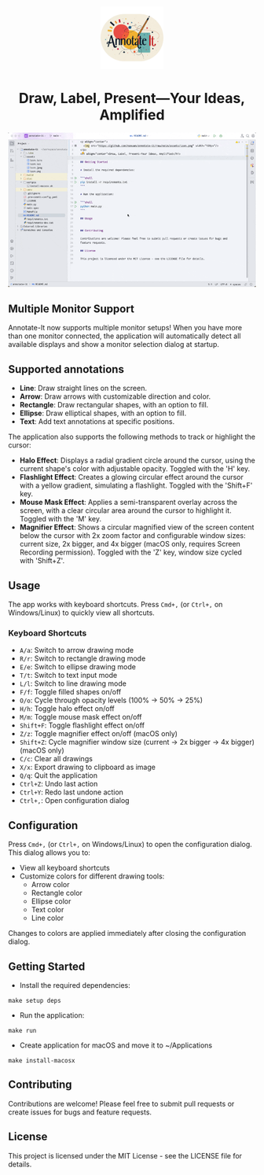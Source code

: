 <p style="text-align: center;">
  <img alt="Application Logo" src="https://github.com/namuan/annotate-it/raw/main/assets/icon.png" width="128px"/>
</p>
<h1 style="text-align: center;">Draw, Label, Present—Your Ideas, Amplified</h1>

![](assets/demo.gif)

## Multiple Monitor Support

Annotate-It now supports multiple monitor setups! When you have more than one monitor connected, the application will automatically detect all available displays and show a monitor selection dialog at startup.

## Supported annotations

* **Line**: Draw straight lines on the screen.
* **Arrow**: Draw arrows with customizable direction and color.
* **Rectangle**: Draw rectangular shapes, with an option to fill.
* **Ellipse**: Draw elliptical shapes, with an option to fill.
* **Text**: Add text annotations at specific positions.

The application also supports the following methods to track or highlight the cursor:

* **Halo Effect**: Displays a radial gradient circle around the cursor, using the current shape's color with adjustable opacity. Toggled with the 'H' key.
* **Flashlight Effect**: Creates a glowing circular effect around the cursor with a yellow gradient, simulating a flashlight. Toggled with the 'Shift+F' key.
* **Mouse Mask Effect**: Applies a semi-transparent overlay across the screen, with a clear circular area around the cursor to highlight it. Toggled with the 'M' key.
* **Magnifier Effect**: Shows a circular magnified view of the screen content below the cursor with 2x zoom factor and configurable window sizes: current size, 2x bigger, and 4x bigger (macOS only, requires Screen Recording permission). Toggled with the 'Z' key, window size cycled with 'Shift+Z'.

## Usage

The app works with keyboard shortcuts.
Press `Cmd+,` (or `Ctrl+,` on Windows/Linux) to quickly view all shortcuts.

### Keyboard Shortcuts

- `A/a`: Switch to arrow drawing mode
- `R/r`: Switch to rectangle drawing mode
- `E/e`: Switch to ellipse drawing mode
- `T/t`: Switch to text input mode
- `L/l`: Switch to line drawing mode
- `F/f`: Toggle filled shapes on/off
- `O/o`: Cycle through opacity levels (100% → 50% → 25%)
- `H/h`: Toggle halo effect on/off
- `M/m`: Toggle mouse mask effect on/off
- `Shift+F`: Toggle flashlight effect on/off
- `Z/z`: Toggle magnifier effect on/off (macOS only)
- `Shift+Z`: Cycle magnifier window size (current → 2x bigger → 4x bigger) (macOS only)
- `C/c`: Clear all drawings
- `X/x`: Export drawing to clipboard as image
- `Q/q`: Quit the application
- `Ctrl+Z`: Undo last action
- `Ctrl+Y`: Redo last undone action
- `Ctrl+,`: Open configuration dialog

## Configuration

Press `Cmd+,` (or `Ctrl+,` on Windows/Linux) to open the configuration dialog. This dialog allows you to:

- View all keyboard shortcuts
- Customize colors for different drawing tools:
    - Arrow color
    - Rectangle color
    - Ellipse color
    - Text color
    - Line color

Changes to colors are applied immediately after closing the configuration dialog.

## Getting Started

* Install the required dependencies:

```shell
make setup deps
```

* Run the application:

```shell
make run
```

* Create application for macOS and move it to ~/Applications

```shell
make install-macosx
```

## Contributing

Contributions are welcome! Please feel free to submit pull requests or create issues for bugs and
feature requests.

## License

This project is licensed under the MIT License - see the LICENSE file for details.
